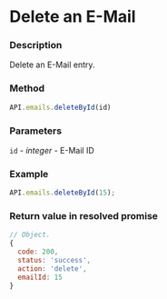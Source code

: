 # Delete an E-Mail

### Description

Delete an E-Mail entry.

### Method

```js
API.emails.deleteById(id)
```

### Parameters

`id` - *integer* - E-Mail ID

### Example

```js
API.emails.deleteById(15);
```

### Return value in resolved promise

```js
// Object.
{
  code: 200,
  status: 'success',
  action: 'delete',
  emailId: 15
}
```
